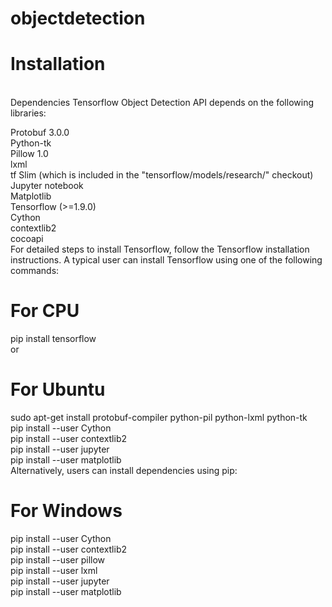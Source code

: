 # objectdetection
# Installation
<br />
Dependencies
Tensorflow Object Detection API depends on the following libraries:

Protobuf 3.0.0<br />
Python-tk<br />
Pillow 1.0<br />
lxml<br />
tf Slim (which is included in the "tensorflow/models/research/" checkout) <br />
Jupyter notebook <br />
Matplotlib<br />
Tensorflow (>=1.9.0) <br />
Cython <br />
contextlib2 <br />
cocoapi <br />
For detailed steps to install Tensorflow, follow the Tensorflow installation instructions. A typical user can install Tensorflow using one of the following commands:

# For CPU
pip install tensorflow <br />
or <br />
# For Ubuntu
sudo apt-get install protobuf-compiler python-pil python-lxml python-tk <br />
pip install --user Cython <br />
pip install --user contextlib2 <br />
pip install --user jupyter <br />
pip install --user matplotlib <br />
Alternatively, users can install dependencies using pip: <br />
# For Windows
pip install --user Cython <br />
pip install --user contextlib2 <br />
pip install --user pillow <br />
pip install --user lxml <br />
pip install --user jupyter <br />
pip install --user matplotlib <br />
